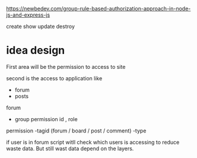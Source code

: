 https://newbedev.com/group-rule-based-authorization-approach-in-node-js-and-express-js


create
show
update
destroy


# idea design

First area will be the permission to access to site

second is the access to application like
- forum
- posts

forum
- group permission id , role

permission
-tagid (forum / board / post / comment)
-type

if user is in forum script witll check which users is accessing to reduce waste data. But still wast data depend on the layers.





